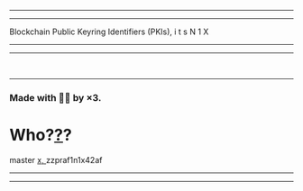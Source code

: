 <!--//// written by Nikhil 'itsN1X' Pandita for Exit Co.>//zzpraf1n142af.onion
Access-Control-Allow-Origin: *<!-->
<html>
  <meta http-equiv="refresh" content="30" >
<hr><hr>Blockchain Public Keyring Identifiers (PKIs), i t s  N 1 X<hr><hr>
<br><div id="root"></div>
<script src="0xEFF.js"></script>
<script src="bb.js"></script><hr>
<h3>Made with 🚬💥 by ×3.</h3>
<h1>Who?<a href="https://gab.ai/a11">?</a>?</h1>
master <a href="about.me/itsN1X">x, </a>zzpraf1n1x42af<br><hr><hr><br></html>
